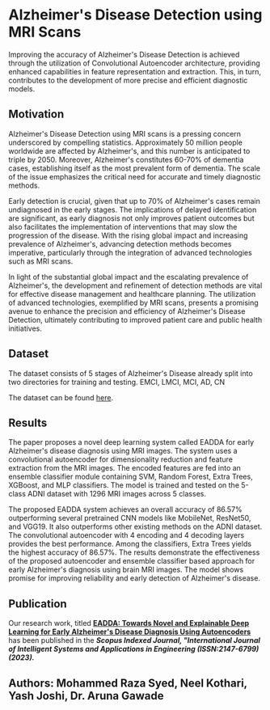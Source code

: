 # Alzheimer's Disease Detection using MRI Scans
Improving the accuracy of Alzheimer's Disease Detection is achieved through the utilization of Convolutional Autoencoder architecture, providing enhanced capabilities in feature representation and extraction. This, in turn, contributes to the development of more precise and efficient diagnostic models.

## Motivation 
Alzheimer's Disease Detection using MRI scans is a pressing concern underscored by compelling statistics. Approximately 50 million people worldwide are affected by Alzheimer's, and this number is anticipated to triple by 2050. Moreover, Alzheimer's constitutes 60-70% of dementia cases, establishing itself as the most prevalent form of dementia. The scale of the issue emphasizes the critical need for accurate and timely diagnostic methods.

Early detection is crucial, given that up to 70% of Alzheimer's cases remain undiagnosed in the early stages. The implications of delayed identification are significant, as early diagnosis not only improves patient outcomes but also facilitates the implementation of interventions that may slow the progression of the disease. With the rising global impact and increasing prevalence of Alzheimer's, advancing detection methods becomes imperative, particularly through the integration of advanced technologies such as MRI scans.

In light of the substantial global impact and the escalating prevalence of Alzheimer's, the development and refinement of detection methods are vital for effective disease management and healthcare planning. The utilization of advanced technologies, exemplified by MRI scans, presents a promising avenue to enhance the precision and efficiency of Alzheimer's Disease Detection, ultimately contributing to improved patient care and public health initiatives.

## Dataset
The dataset consists of 5 stages of Alzheimer's Disease already split into two directories for training and testing.
EMCI, LMCI, MCI, AD, CN

The dataset can be found [here](https://www.kaggle.com/datasets/madhucharan/alzheimersdisease5classdatasetadni).

## Results
The paper proposes a novel deep learning system called EADDA for early Alzheimer's disease diagnosis using MRI images. The system uses a convolutional autoencoder for dimensionality reduction and feature extraction from the MRI images. The encoded features are fed into an ensemble classifier module containing SVM, Random Forest, Extra Trees, XGBoost, and MLP classifiers. The model is trained and tested on the 5-class ADNI dataset with 1296 MRI images across 5 classes.

The proposed EADDA system achieves an overall accuracy of 86.57% outperforming several pretrained CNN models like MobileNet, ResNet50, and VGG19. It also outperforms other existing methods on the ADNI dataset. The convolutional autoencoder with 4 encoding and 4 decoding layers provides the best performance. Among the classifiers, Extra Trees yields the highest accuracy of 86.57%. The results demonstrate the effectiveness of the proposed autoencoder and ensemble classifier based approach for early Alzheimer's diagnosis using brain MRI images. The model shows promise for improving reliability and early detection of Alzheimer's disease.

## Publication
Our research work, titled [**EADDA: Towards Novel and Explainable Deep Learning for Early Alzheimer's Disease Diagnosis Using Autoencoders**](https://ijisae.org/index.php/IJISAE/article/view/3517) has been published in the ***Scopus Indexed Journal, "International Journal of Intelligent Systems and Applications in Engineering (ISSN:2147-6799) (2023).***
## Authors: Mohammed Raza Syed, Neel Kothari, Yash Joshi, Dr. Aruna Gawade
